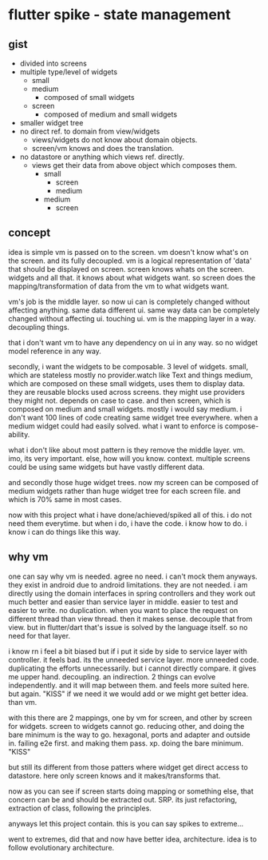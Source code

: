 # flutter spike - state management

## gist

- divided into screens
- multiple type/level of widgets
  - small
  - medium
    - composed of small widgets
  - screen
    - composed of medium and small widgets
- smaller widget tree
- no direct ref. to domain from view/widgets
  - views/widgets do not know about domain objects.
  - screen/vm knows and does the translation.
- no datastore or anything which views ref. directly.
  - views get their data from above object which composes them.
    - small
      - screen
      - medium
    - medium
      - screen

## concept

idea is simple vm is passed on to the screen.
vm doesn't know what's on the screen. and its fully decoupled.
vm is a logical representation of 'data' that should be displayed on screen.
screen knows whats on the screen. widgets and all that.
it knows about what widgets want.
so screen does the mapping/transformation of data from the vm to what widgets want.

vm's job is the middle layer. so now ui can is completely changed without affecting anything.
same data different ui.
same way data can be completely changed without affecting ui. touching ui.
vm is the mapping layer in a way. decoupling things.

that i don't want vm to have any dependency on ui in any way.
so no widget model reference in any way.

secondly, i want the widgets to be composable.
3 level of widgets.
small, which are stateless mostly no provider.watch like Text and things
medium, which are composed on these small widgets, uses them to display data.
they are reusable blocks used across screens. they might use providers they might not.
depends on case to case.
and then screen, which is composed on medium and small widgets. mostly i would say medium.
i don't want 100 lines of code creating same widget tree everywhere. when a medium widget could had
easily solved.
what i want to enforce is compose-ability.

what i don't like about most pattern is they remove the middle layer. vm.
imo, its very important.
else, how will you know. context.
multiple screens could be using same widgets but have vastly different data.

and secondly those huge widget trees.
now my screen can be composed of medium widgets rather than huge widget tree for each screen file.
and which is 70% same in most cases.

now with this project what i have done/achieved/spiked all of this.
i do not need them everytime. but when i do, i have the code. i know how to do.
i know i can do things like this way.

## why vm

one can say why vm is needed.
agree no need.
i can't mock them anyways.
they exist in android due to android limitations. they are not needed.
i am directly using the domain interfaces in spring controllers and
they work out much better and easier than service layer in middle.
easier to test and easier to write. no duplication.
when you want to place the request on different thread than view thread. then it makes sense.
decouple that from view.
but in flutter/dart that's issue is solved by the language itself.
so no need for that layer.

i know rn i feel a bit biased but if i put it side by side to service layer with controller.
it feels bad. its the unneeded service layer. more unneeded code. duplicating the efforts
unnecessarily.
but i cannot directly compare. it gives me upper hand.
decoupling. an indirection. 2 things can evolve independently.
and it will map between them.
and feels more suited here.
but again. "KISS"
if we need it we would add or we might get better idea. than vm.

with this there are 2 mappings, one by vm for screen, and other by screen for widgets.
screen to widgets cannot go. reducing other, and doing the bare minimum is the way to go.
hexagonal, ports and adapter and outside in. failing e2e first. and making them pass. xp.
doing the bare minimum.
"KISS"

but still its different from those patters where widget get direct access to datastore.
here only screen knows and it makes/transforms that.

now as you can see if screen starts doing mapping or something else, that concern can be and should
be extracted out.
SRP.
its just refactoring, extraction of class, following the principles.

anyways let this project contain. this is you can say spikes to extreme...

went to extremes, did that and now have better idea, architecture.
idea is to follow evolutionary architecture.